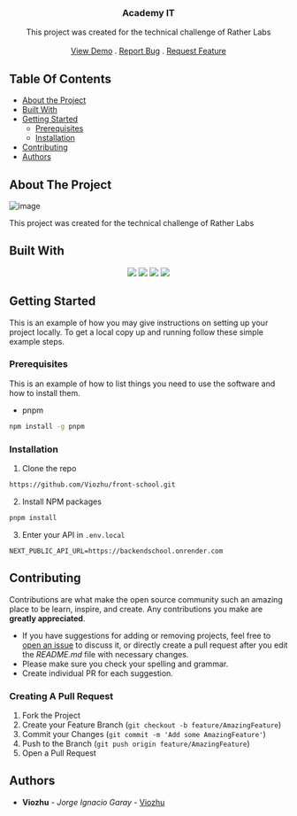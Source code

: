 <br/>
<p align="center">
  <h3 align="center">Academy IT</h3>

  <p align="center">
    This project was created for the technical challenge of Rather Labs
    <br/>
    <br/>
    <a href="https://front-school.vercel.app/" target="_blank">View Demo</a>
    .
    <a href="https://github.com/Viozhu/front-school/issues">Report Bug</a>
    .
    <a href="https://github.com/Viozhu/Mfront-school/issues">Request Feature</a>
  </p>
</p> 

## Table Of Contents

* [About the Project](#about-the-project)
* [Built With](#built-with)
* [Getting Started](#getting-started)
  * [Prerequisites](#prerequisites)
  * [Installation](#installation)
* [Contributing](#contributing)
* [Authors](#authors)

## About The Project

![image](https://user-images.githubusercontent.com/76756295/227681718-da2fbe72-f514-4f10-8a09-635d79633aa9.png)



This project was created for the technical challenge of Rather Labs

## Built With
<p align="center"> 
<img src="https://img.shields.io/badge/next%20js-000000?style=for-the-badge&logo=nextdotjs&logoColor=white" />  
<img src="https://img.shields.io/badge/TypeScript-007ACC?style=for-the-badge&logo=typescript&logoColor=white" /> 
  <img src="https://img.shields.io/badge/Material%20Ui-007FFF?style=for-the-badge&logo=mui&logoColor=white" />
<img src="https://img.shields.io/badge/Tailwind_CSS-38B2AC?style=for-the-badge&logo=tailwind-css&logoColor=white" /> 
</p>

## Getting Started

This is an example of how you may give instructions on setting up your project locally.
To get a local copy up and running follow these simple example steps.

### Prerequisites

This is an example of how to list things you need to use the software and how to install them.

* pnpm

```sh
npm install -g pnpm
```

### Installation


1. Clone the repo

```sh
https://github.com/Viozhu/front-school.git
```

2. Install NPM packages

```sh
pnpm install
```

3. Enter your API in `.env.local`

```ENV
NEXT_PUBLIC_API_URL=https://backendschool.onrender.com
```
## Contributing

Contributions are what make the open source community such an amazing place to be learn, inspire, and create. Any contributions you make are **greatly appreciated**.
* If you have suggestions for adding or removing projects, feel free to [open an issue](https://github.com/Viozhu/front-school/issues/new) to discuss it, or directly create a pull request after you edit the *README.md* file with necessary changes.
* Please make sure you check your spelling and grammar.
* Create individual PR for each suggestion.

### Creating A Pull Request

1. Fork the Project
2. Create your Feature Branch (`git checkout -b feature/AmazingFeature`)
3. Commit your Changes (`git commit -m 'Add some AmazingFeature'`)
4. Push to the Branch (`git push origin feature/AmazingFeature`)
5. Open a Pull Request

## Authors

* **Viozhu** - *Jorge Ignacio Garay* - [Viozhu](https://github.com/Viozhu/)

